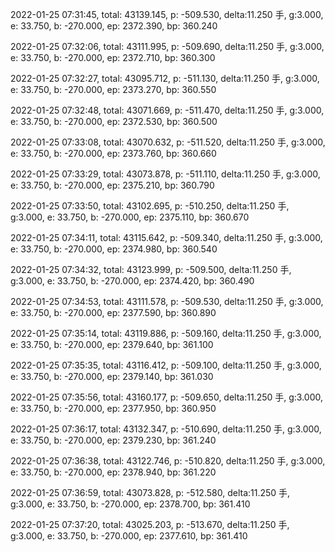 2022-01-25 07:31:45, total: 43139.145, p: -509.530, delta:11.250 手, g:3.000, e: 33.750, b: -270.000, ep: 2372.390, bp: 360.240

2022-01-25 07:32:06, total: 43111.995, p: -509.690, delta:11.250 手, g:3.000, e: 33.750, b: -270.000, ep: 2372.710, bp: 360.300

2022-01-25 07:32:27, total: 43095.712, p: -511.130, delta:11.250 手, g:3.000, e: 33.750, b: -270.000, ep: 2373.270, bp: 360.550

2022-01-25 07:32:48, total: 43071.669, p: -511.470, delta:11.250 手, g:3.000, e: 33.750, b: -270.000, ep: 2372.530, bp: 360.500

2022-01-25 07:33:08, total: 43070.632, p: -511.520, delta:11.250 手, g:3.000, e: 33.750, b: -270.000, ep: 2373.760, bp: 360.660

2022-01-25 07:33:29, total: 43073.878, p: -511.110, delta:11.250 手, g:3.000, e: 33.750, b: -270.000, ep: 2375.210, bp: 360.790

2022-01-25 07:33:50, total: 43102.695, p: -510.250, delta:11.250 手, g:3.000, e: 33.750, b: -270.000, ep: 2375.110, bp: 360.670

2022-01-25 07:34:11, total: 43115.642, p: -509.340, delta:11.250 手, g:3.000, e: 33.750, b: -270.000, ep: 2374.980, bp: 360.540

2022-01-25 07:34:32, total: 43123.999, p: -509.500, delta:11.250 手, g:3.000, e: 33.750, b: -270.000, ep: 2374.420, bp: 360.490

2022-01-25 07:34:53, total: 43111.578, p: -509.530, delta:11.250 手, g:3.000, e: 33.750, b: -270.000, ep: 2377.590, bp: 360.890

2022-01-25 07:35:14, total: 43119.886, p: -509.160, delta:11.250 手, g:3.000, e: 33.750, b: -270.000, ep: 2379.640, bp: 361.100

2022-01-25 07:35:35, total: 43116.412, p: -509.100, delta:11.250 手, g:3.000, e: 33.750, b: -270.000, ep: 2379.140, bp: 361.030

2022-01-25 07:35:56, total: 43160.177, p: -509.650, delta:11.250 手, g:3.000, e: 33.750, b: -270.000, ep: 2377.950, bp: 360.950

2022-01-25 07:36:17, total: 43132.347, p: -510.690, delta:11.250 手, g:3.000, e: 33.750, b: -270.000, ep: 2379.230, bp: 361.240

2022-01-25 07:36:38, total: 43122.746, p: -510.820, delta:11.250 手, g:3.000, e: 33.750, b: -270.000, ep: 2378.940, bp: 361.220

2022-01-25 07:36:59, total: 43073.828, p: -512.580, delta:11.250 手, g:3.000, e: 33.750, b: -270.000, ep: 2378.700, bp: 361.410

2022-01-25 07:37:20, total: 43025.203, p: -513.670, delta:11.250 手, g:3.000, e: 33.750, b: -270.000, ep: 2377.610, bp: 361.410
